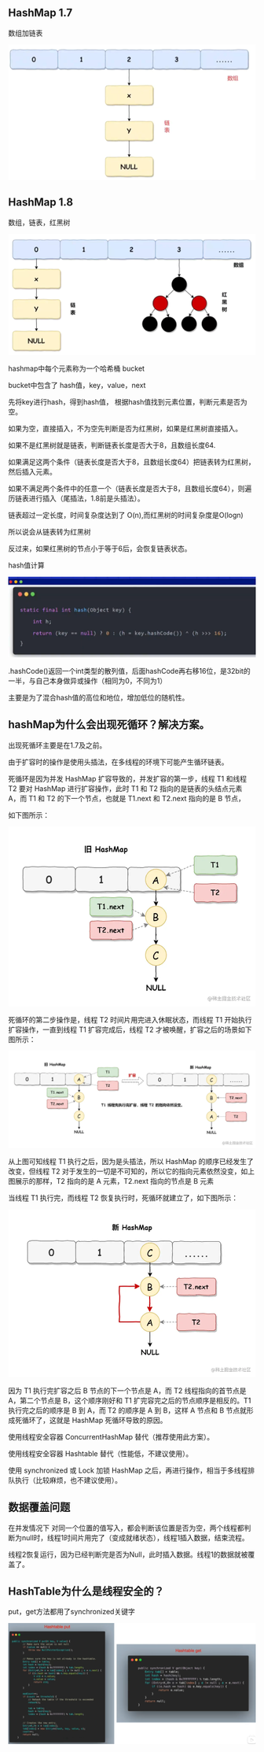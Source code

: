 HashMap 1.7
---

数组加链表

![img_3.png](img_3.png)



HashMap 1.8
---

数组，链表，红黑树

![img_4.png](img_4.png)

hashmap中每个元素称为一个哈希桶 bucket

bucket中包含了 hash值，key，value，next

先将key进行hash，得到hash值， 根据hash值找到元素位置，判断元素是否为空。

如果为空，直接插入，不为空先判断是否为红黑树，如果是红黑树直接插入。

如果不是红黑树就是链表，判断链表长度是否大于8，且数组长度64.

如果满足这两个条件（链表长度是否大于8，且数组长度64）把链表转为红黑树，然后插入元素。

如果不满足两个条件中的任意一个（链表长度是否大于8，且数组长度64），则遍历链表进行插入（尾插法，1.8前是头插法）。

链表超过一定长度，时间复杂度达到了 O(n),而红黑树的时间复杂度是O(logn)

所以说会从链表转为红黑树

反过来，如果红黑树的节点小于等于6后，会恢复链表状态。

hash值计算

![img_5.png](img_5.png)

.hashCode()返回一个int类型的散列值，后面hashCode再右移16位，是32bit的一半，与自己本身做异或操作（相同为0，不同为1）

主要是为了混合hash值的高位和地位，增加低位的随机性。

hashMap为什么会出现死循环？解决方案。
---
出现死循环主要是在1.7及之前。

由于扩容时的操作是使用头插法，在多线程的环境下可能产生循环链表。

死循环是因为并发 HashMap 扩容导致的，并发扩容的第一步，线程 T1 和线程 T2 要对 HashMap 进行扩容操作，此时 T1 和 T2 指向的是链表的头结点元素 A，而 T1 和 T2 的下一个节点，也就是 T1.next 和 T2.next 指向的是 B 节点，

如下图所示：

![img_10.png](img_10.png)

死循环的第二步操作是，线程 T2 时间片用完进入休眠状态，而线程 T1 开始执行扩容操作，一直到线程 T1 扩容完成后，线程 T2 才被唤醒，扩容之后的场景如下图所示：

![img_11.png](img_11.png)

从上图可知线程 T1 执行之后，因为是头插法，所以 HashMap 的顺序已经发生了改变，但线程 T2 对于发生的一切是不可知的，所以它的指向元素依然没变，如上图展示的那样，T2 指向的是 A 元素，T2.next 指向的节点是 B 元素

当线程 T1 执行完，而线程 T2 恢复执行时，死循环就建立了，如下图所示：

![img_12.png](img_12.png)

因为 T1 执行完扩容之后 B 节点的下一个节点是 A，而 T2 线程指向的首节点是 A，第二个节点是 B，这个顺序刚好和 T1 扩完容完之后的节点顺序是相反的。T1 执行完之后的顺序是 B 到 A，而 T2 的顺序是 A 到 B，这样 A 节点和 B 节点就形成死循环了，这就是 HashMap 死循环导致的原因。


使用线程安全容器 ConcurrentHashMap 替代（推荐使用此方案）。

使用线程安全容器 Hashtable 替代（性能低，不建议使用）。

使用 synchronized 或 Lock 加锁 HashMap 之后，再进行操作，相当于多线程排队执行（比较麻烦，也不建议使用）。

数据覆盖问题
---
在并发情况下 对同一个位置的值写入，都会判断该位置是否为空，两个线程都判断为null时，线程1时间片用完了（变成就绪状态），线程1插入数据，结束流程。

线程2恢复运行，因为已经判断完是否为Null，此时插入数据。线程1的数据就被覆盖了。



HashTable为什么是线程安全的？
---
put，get方法都用了synchronized关键字

![img.png](img.png)
